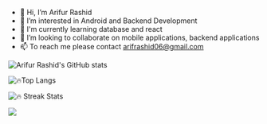 - 👋 Hi, I’m Arifur Rashid
- 👀 I’m interested in Android and Backend Development
- 🌱 I'm currently learning database and react
- 💞️ I’m looking to collaborate on mobile applications, backend applications
- 📫 To reach me please contact arifrashid06@gmail.com

<!---
Arifur05/Arifur05 is a ✨ special ✨ repository because its `README.md` (this file) appears on your GitHub profile.
You can click the Preview link to take a look at your changes.
--->
![Arifur Rashid's GitHub stats](https://github-readme-stats.vercel.app/api?username=Arifur05&show_icons=true&theme=radical)

![🔥Top Langs](https://github-readme-stats.vercel.app/api/top-langs/?username=Arifur05&layout=compact&theme=radical)

![🔥 Streak Stats](https://github-readme-streak-stats.herokuapp.com/?user=Arifur05&theme=dark)

![](https://komarev.com/ghpvc/?username=Arifur05&color=green)
